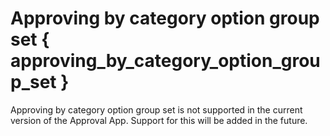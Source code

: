# Approving by category option group set { approving_by_category_option_group_set }

Approving by category option group set is not supported in the current version of the Approval App. Support for this will be added in the future.
